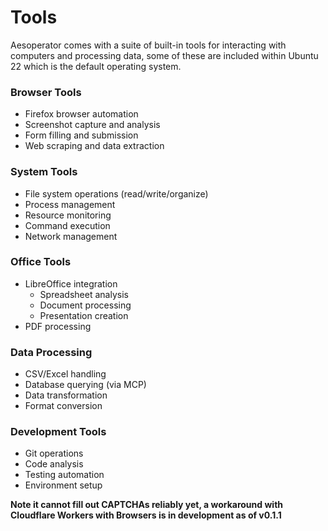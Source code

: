 # Tools



Aesoperator comes with a suite of built-in tools for interacting with computers and processing data, some of these are included within Ubuntu 22 which is the default operating system.

### Browser Tools

* Firefox browser automation
* Screenshot capture and analysis
* Form filling and submission
* Web scraping and data extraction

### System Tools

* File system operations (read/write/organize)
* Process management
* Resource monitoring
* Command execution
* Network management

### Office Tools

* LibreOffice integration
  * Spreadsheet analysis
  * Document processing
  * Presentation creation
* PDF processing

### Data Processing

* CSV/Excel handling
* Database querying (via MCP)
* Data transformation
* Format conversion

### Development Tools

* Git operations
* Code analysis
* Testing automation
* Environment setup



**Note it cannot fill out CAPTCHAs reliably yet, a workaround with Cloudflare Workers with Browsers is in development as of v0.1.1**
